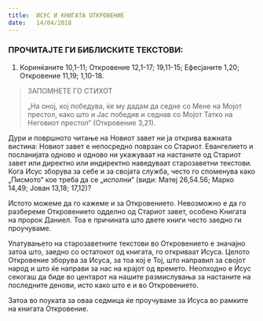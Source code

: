 ```yaml
---
title:  ИСУС И КНИГАТА ОТКРОВЕНИЕ
date:   14/04/2018
---
```


### ПРОЧИТАЈТЕ ГИ БИБЛИСКИТЕ ТЕКСТОВИ:
1. Коринќаните 10,1-11; Откровение 12,1-17; 19,11-15; Ефесјаните 1,20; Откровение 11,19; 1,10-18.

> <p>ЗАПОМНЕТЕ ГО СТИХОТ</p>
> „На оној, кој победува, ќе му дадам да седне со Мене на Мојот престол, како што и Јас победив и седнав со Мојот Татко на Неговиот престол“ (Откровение 3,21).

Дури и површното читање на Новиот завет ни ја открива важната вистина: Новиот завет е непосредно поврзан со Стариот. Евангелието и посланијата одново и одново ни укажуваат на настаните од Стариот завет или директно или индиректно наведуваат старозаветни текстови. Кога Исус зборува за себе и за својата служба, често го споменува како „Писмото“ кое треба да се „исполни“ (види: Матеј 26,54.56; Марко 14,49; Јован 13,18; 17,12)?

Истото можеме да го кажеме и за Откровението. Невозможно е да го разбереме Откровението одделно од Стариот завет, особено Книгата на пророк Даниел. Тоа е причината што двете книги често заедно ги проучуваме.

Упатувањето на старозаветните текстови во Откровението е значајно затоа што, заедно со остатокот од книгата, го откриваат Исуса. Целото Откровение зборува за Исуса, за тоа кој е Тој, што направил за својот народ и што ќе направи за нас на крајот од времето. Неопходно е Исус секогаш да биде во центарот на нашите размислувања за настаните на последните денови, исто како што е и во Откровението.

Затоа во поуката за оваа седмица ќе проучуваме за Исуса во рамките на книгата Откровение.
